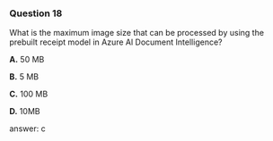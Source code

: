 ### Question 18

What is the maximum image size that can be processed by using the prebuilt receipt model in Azure Al Document Intelligence?

**A.** 50 MB

**B.** 5 MB

**C.** 100 MB

**D.** 10MB

answer: c

